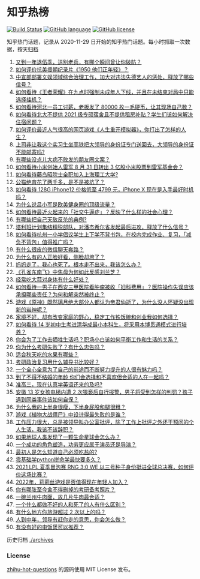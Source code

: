 # 知乎热榜
[![Build Status](https://github.com/ToWeLong/zhihu-hot-questions/workflows/CI/badge.svg)](https://github.com/ToWeLong/zhihu-hot-questions/actions)
[![GitHub language](https://img.shields.io/badge/language-golang-orange.svg)](https://golang.org/)
[![GitHub license](https://img.shields.io/github/license/ToWeLong/zhihu-hot-questions)](https://github.com/ToWeLong/zhihu-hot-questions/blob/main/LICENSE)

知乎热门话题，记录从 2020-11-29 日开始的知乎热门话题。每小时抓取一次数据，按天[归档](./archives)

<!-- BEGIN -->

1. [又到一年退伍季，送别老兵，有哪个瞬间曾让你破防？](https://www.zhihu.com/question/484029261)
1. [如何评价抗美援朝纪录片《1950 他们正年轻》？](https://www.zhihu.com/question/475260500)
1. [中宣部部署文娱领域综合治理工作，加大对违法失德艺人的惩处，释放了哪些信号？](https://www.zhihu.com/question/484282299)
1. [如何看待《王者荣耀》在九点时强制未成年人下线，并且在未结束对局中只能选择挂机？](https://www.zhihu.com/question/484532812)
1. [如何看待河北一员工讨薪，老板发了 80000 枚一毛硬币，让其现场自己数？](https://www.zhihu.com/question/484433949)
1. [如何看待北大不提供 2021 级专硕宿舍且不提供租房补贴？学生们该如何解决住宿问题？](https://www.zhihu.com/question/483220491)
1. [如何评价最近人气很高的网页游戏《人生重开模拟器》，你打出了怎样的人生？](https://www.zhihu.com/question/484487140)
1. [上司非让我这个实习生坐高铁把大领导的身份证专门送回去，大领导的身份证不能邮寄吗?](https://www.zhihu.com/question/387629230)
1. [有哪些没点儿大病不敢发的朋友圈文案？](https://www.zhihu.com/question/483629892)
1. [如何看待小米创始人雷军 8 月 31 日转出 3 亿股小米股票到雷军基金会？](https://www.zhihu.com/question/484500026)
1. [如何看待藤岛昭院士全职加入上海理工大学?](https://www.zhihu.com/question/483858861)
1. [公猫绝育花了两千多，是不是被坑了？](https://www.zhihu.com/question/423012163)
1. [如何看待 128G iPhone12 价格低至 4799 元，iPhone X 现在是入手最好时机吗？](https://www.zhihu.com/question/484432174)
1. [为什么说吕小军是欧美健身圈的顶级流量？](https://www.zhihu.com/question/476674229)
1. [如何看待最近火起来的「社交牛逼症」？反映了什么样的社会心理？](https://www.zhihu.com/question/483964288)
1. [有哪些把自己天敌反杀的典例?](https://www.zhihu.com/question/481265237)
1. [塔利班计划集结精锐部队，对潘杰希尔省发起最后进攻，释放了什么信号？](https://www.zhihu.com/question/484398379)
1. [如何看待杭州一小学倡议学生上下学不背书包，在校内完成作业、复习，「减负不背包」值得推广吗？](https://www.zhihu.com/question/484242133)
1. [有什么很皮的微信聊天套路？](https://www.zhihu.com/question/265328713)
1. [为什么有的人正脸好看，侧脸却垮了？](https://www.zhihu.com/question/483702280)
1. [妈妈走了，我心也死了。根本走不出来，我该怎么办？](https://www.zhihu.com/question/483272707)
1. [《孔雀东南飞》中焦母为何如此反感刘兰芝？](https://www.zhihu.com/question/38222475)
1. [经常吃大蒜对身体有什么好处？](https://www.zhihu.com/question/475285623)
1. [如何看待一男子在西安三甲医院看肿瘤被收「妇科费用」？医院操作失误应该承担哪些责任？为何和解突然被终止？](https://www.zhihu.com/question/484357789)
1. [游戏《原神》既然璃月绝大部分人都认为帝君仙逝了，为什么没人怀疑没出现新的岩神呢？](https://www.zhihu.com/question/482484296)
1. [家境不好，却有改变家庭的野心，稳定工作铁饭碗和创业我如何选择？](https://www.zhihu.com/question/484237966)
1. [如何看待 14 岁初中生考进清华成最小本科生，将采用本博贯通模式进行培养？](https://www.zhihu.com/question/484317452)
1. [你会为了工作去牺牲生活吗？职场小白该如何平衡工作和生活的关系？](https://www.zhihu.com/question/484281819)
1. [你为什么考研失败了？有什么忠告吗？](https://www.zhihu.com/question/307092443)
1. [适合秋天吃的水果有哪些？](https://www.zhihu.com/question/480920951)
1. [考研政治复习用什么辅导书比较好？](https://www.zhihu.com/question/484417680)
1. [一个全心全意为了自己的前途而不断努力提升的人很有魅力吗？](https://www.zhihu.com/question/480755082)
1. [到了不得不结婚的年龄 你们会选择和不喜欢但合适的人在一起吗？](https://www.zhihu.com/question/483869856)
1. [准高三，现在认真学英语还来的及吗?](https://www.zhihu.com/question/471217226)
1. [安徽 13 岁女孩电梯内遭 2 次猥亵后自行报警，男子将受到怎样的判罚？孩子遇到同类事件该如何自保？](https://www.zhihu.com/question/484237973)
1. [为什么我的上半身很瘦，下半身屁股和腿很粗？](https://www.zhihu.com/question/27564483)
1. [游戏《植物大战僵尸》中设计得最失败的是谁？](https://www.zhihu.com/question/427608677)
1. [工作压力很大，总是被领导叫办公室批评，除了工作上批评之外还干预问的个人生活，我该不该辞职？](https://www.zhihu.com/question/483099937)
1. [如果地球人类发现了一颗生命星球会怎么办？](https://www.zhihu.com/question/483973908)
1. [一个成功的角色塑造，功劳更应属于演员还是导演？](https://www.zhihu.com/question/21705000)
1. [最初人是怎么知道自己必须吃盐的?](https://www.zhihu.com/question/479306229)
1. [零基础学python拼命学最快要多久？](https://www.zhihu.com/question/453867703)
1. [2021 LPL 夏季冒泡赛 RNG 3:0 WE 以三号种子身份挺进全球总决赛，如何评价这场比赛？](https://www.zhihu.com/question/484465004)
1. [2022年，莉莉丝游戏是否值得现在年轻人加入？](https://www.zhihu.com/question/484066312)
1. [你有哪张至今舍不得删掉的考研备考照片？](https://www.zhihu.com/question/387203938)
1. [一碗兰州牛肉面，放几片牛肉最合适？](https://www.zhihu.com/question/484190551)
1. [一个什么都做不好的人和死了的人有什么区别？](https://www.zhihu.com/question/482752800)
1. [有什么地方你旅游超过 2 次以上的吗？](https://www.zhihu.com/question/483243844)
1. [人到中年，领导有赶你走的意思，你会怎么做？](https://www.zhihu.com/question/470575799)
1. [有没有好的电饭煲可以推荐？](https://www.zhihu.com/question/264527012)

<!-- END -->

历史归档 [./archives](./archives)


### License
[zhihu-hot-questions](https://github.com/towelong/zhihu-hot-questions) 的源码使用 MIT License 发布。